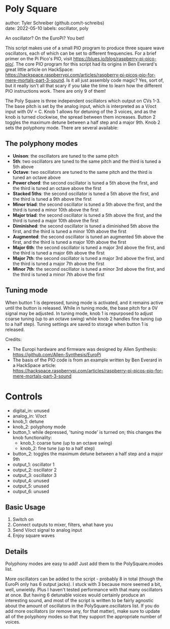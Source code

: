 # Poly Square

author: Tyler Schreiber (github.com/t-schreibs)  
date: 2022-05-10
labels: oscillator, poly

An oscillator? On the EuroPi? You bet!

This script makes use of a small PIO program to produce three square wave oscillators, each of which can be set to different frequencies. For a brief primer on the Pi Pico's PIO, visit https://blues.io/blog/raspberry-pi-pico-pio/. The core PIO program for this script had its origins in Ben Everard's great little article on HackSpace: https://hackspace.raspberrypi.com/articles/raspberry-pi-picos-pio-for-mere-mortals-part-3-sound. Is it all just assembly code magic? Yes, sort of, but it really isn't all that scary if you take the time to learn how the different PIO instructions work. There are only 9 of them!

The Poly Square is three independent oscillators which output on CVs 1-3. The base pitch is set by the analog input, which is interpreted as a V/oct input with 0V = C. Knob 1 allows for detuning of the 3 voices, and as the knob is turned clockwise, the spread between them increases. Button 2 toggles the maximum detune between a half step and a major 9th. Knob 2 sets the polyphony mode. There are several available:

## The polyphony modes
- **Unison**: the oscillators are tuned to the same pitch
- **5th**: two oscillators are tuned to the same pitch and the third is tuned a 5th above
- **Octave**: two oscillators are tuned to the same pitch and the third is tuned an octave above
- **Power chord**: the second oscillator is tuned a 5th above the first, and the third is tuned an octave above the first
- **Stacked 5ths**: the second oscillator is tuned a 5th above the first, and the third is tuned a 9th above the first
- **Minor triad**: the second oscillator is tuned a 5th above the first, and the third is tuned a minor 10th above the first
- **Major triad**: the second oscillator is tuned a 5th above the first, and the third is tuned a major 10th above the first
- **Diminished**: the second oscillator is tuned a diminished 5th above the first, and the third is tuned a minor 10th above the first
- **Augmented**: the second oscillator is tuned an augmented 5th above the first, and the third is tuned a major 10th above the first
- **Major 6th**: the second oscillator is tuned a major 3rd above the first, and the third is tuned a major 6th above the first
- **Major 7th**: the second oscillator is tuned a major 3rd above the first, and the third is tuned a major 7th above the first
- **Minor 7th**: the second oscillator is tuned a minor 3rd above the first, and the third is tuned a minor 7th above the first

## Tuning mode
When button 1 is depressed, tuning mode is activated, and it remains active until the button is released. While in tuning mode, the base pitch for a 0V signal may be adjusted. In tuning mode, knob 1 is repurposed to adjust coarse tuning (up to an octave swing) while knob 2 handles fine tuning (up to a half step). Tuning settings are saved to storage when button 1 is released.

Credits:
- The Europi hardware and firmware was designed by Allen Synthesis: https://github.com/Allen-Synthesis/EuroPi
- The basis of the PIO code is from an example written by Ben Everard in a HackSpace article: https://hackspace.raspberrypi.com/articles/raspberry-pi-picos-pio-for-mere-mortals-part-3-sound

# Controls
- digital_in: unused
- analog_in: V/oct
- knob_1: detune
- knob_2: polyphony mode
- button_1: while depressed, 'tuning mode' is turned on; this changes the knob functionality:
    - knob_1: coarse tune (up to an octave swing)
    - knob_2: fine tune (up to a half step)
- button_2: toggles the maximum detune between a half step and a major 9th
- output_1: oscillator 1
- output_2: oscillator 2
- output_3: oscillator 3
- output_4: unused
- output_5: unused
- output_6: unused

## Basic Usage
1. Switch on
2. Connect outputs to mixer, filters, what have you
3. Send V/oct signal to analog input
4. Enjoy square waves

## Details
Polyphony modes are easy to add! Just add them to the PolySquare.modes list.

More oscillators can be added to the script - probably 8 in total (though the EuroPi only has 6 output jacks). I stuck with 3 because more seemed a bit, well, unwieldy. Plus I haven't tested performance with that many oscillators at once. But having 6 detunable voices would certainly produce an interesting sound, and most of the script is written to be fairly agnostic about the amount of oscillators in the PolySquare.oscillators list. If you do add more oscillators (or remove any, for that matter), make sure to update all of the polyphony modes so that they support the appropriate number of voices.
